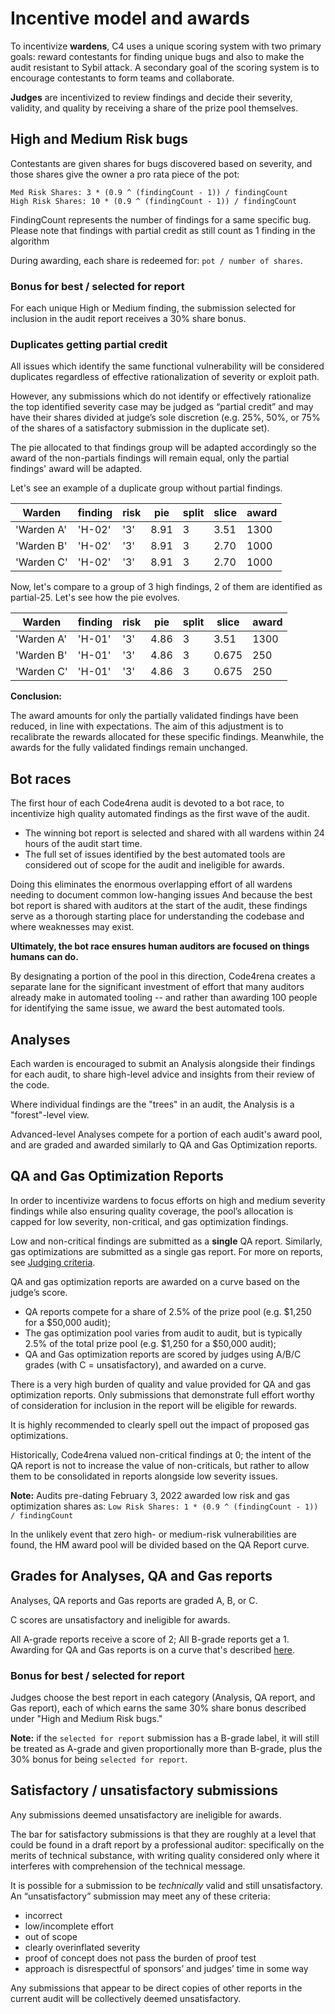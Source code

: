 # Incentive model and awards

To incentivize **wardens**, C4 uses a unique scoring system with two primary goals: reward contestants for finding unique bugs and also to make the audit resistant to Sybil attack. A secondary goal of the scoring system is to encourage contestants to form teams and collaborate.

**Judges** are incentivized to review findings and decide their severity, validity, and quality by receiving a share of the prize pool themselves.

## High and Medium Risk bugs

Contestants are given shares for bugs discovered based on severity, and those shares give the owner a pro rata piece of the pot:

`Med Risk Shares: 3 * (0.9 ^ (findingCount - 1)) / findingCount`\
`High Risk Shares: 10 * (0.9 ^ (findingCount - 1)) / findingCount`

FindingCount represents the number of findings for a same specific bug.
Please note that findings with partial credit as still count as 1 finding in the algorithm

During awarding, each share is redeemed for: `pot / number of shares`.

### Bonus for best / selected for report

For each unique High or Medium finding, the submission selected for inclusion in the audit report receives a 30% share bonus.

### Duplicates getting partial credit

All issues which identify the same functional vulnerability will be considered duplicates regardless of effective rationalization of severity or exploit path.

However, any submissions which do not identify or effectively rationalize the top identified severity case may be judged as “partial credit” and may have their shares  divided at judge’s sole discretion (e.g. 25%, 50%, or 75% of the shares of a satisfactory submission in the duplicate set).

The pie allocated to that findings group will be adapted accordingly so the award of the non-partials findings will remain equal, only the partial findings' award will be adapted.

Let's see an example of a duplicate group without partial findings.

| **Warden**  | **finding** | **risk** |        **pie**     | **split** |      **slice**      |       **award**        |
| ----------- | ----------- | ---------| ------------------ | --------- | ------------------- | ---------------------- |
| 'Warden A'  | 'H-02'      | '3'      |         8.91       |   3       |         3.51        |  1300                  |
| 'Warden B'  | 'H-02'      | '3'      |         8.91       |   3       |         2.70        |  1000                  |
| 'Warden C'  | 'H-02'      | '3'      |         8.91       |   3       |         2.70        |  1000                  |


Now, let's compare to a group of 3 high findings, 2 of them are identified as partial-25.
Let's see how the pie evolves.

| **Warden**  | **finding** | **risk** |        **pie**     | **split** |      **slice**      |       **award**        |
| ----------- | ----------- | ---------| ------------------ | --------- | ------------------- | ---------------------- |
| 'Warden A'  | 'H-01'      | '3'      |         4.86       |   3       |         3.51        |  1300                  |
| 'Warden B'  | 'H-01'      | '3'      |         4.86       |   3       |        0.675        |  250                   |
| 'Warden C'  | 'H-01'      | '3'      |         4.86       |   3       |        0.675        |  250                   |

**Conclusion:**

The award amounts for only the partially validated findings have been reduced, in line with expectations. The aim of this adjustment is to recalibrate the rewards allocated for these specific findings. Meanwhile, the awards for the fully validated findings remain unchanged.

## Bot races

The first hour of each Code4rena audit is devoted to a bot race, to incentivize high quality automated findings as the first wave of the audit.

- The winning bot report is selected and shared with all wardens within 24 hours of the audit start time.
- The full set of issues identified by the best automated tools are considered out of scope for the audit and ineligible for awards.

Doing this eliminates the enormous overlapping effort of all wardens needing to document common low-hanging issues And because the best bot report is shared with auditors at the start of the audit, these findings serve as a thorough starting place for understanding the codebase and where weaknesses may exist.

**Ultimately, the bot race ensures human auditors are focused on things humans can do.**

By designating a portion of the pool in this direction, Code4rena creates a separate lane for the significant investment of effort that many auditors already make in automated tooling -- and rather than awarding 100 people for identifying the same issue, we award the best automated tools.

## Analyses

Each warden is encouraged to submit an Analysis alongside their findings for each audit, to share high-level advice and insights from their review of the code.

Where individual findings are the "trees" in an audit, the Analysis is a "forest"-level view.

Advanced-level Analyses compete for a portion of each audit's award pool, and are graded and awarded similarly to QA and Gas Optimization reports.


## QA and Gas Optimization Reports

In order to incentivize wardens to focus efforts on high and medium severity findings while also ensuring quality coverage, the pool’s allocation is capped for low severity, non-critical, and gas optimization findings.

Low and non-critical findings are submitted as a **single** QA report. Similarly, gas optimizations are submitted as a single gas report. For more on reports, see [Judging criteria](/awarding/judging-criteria/README.md).

QA and gas optimization reports are awarded on a curve based on the judge’s score.

- QA reports compete for a share of 2.5% of the prize pool (e.g. $1,250 for a $50,000 audit);
- The gas optimization pool varies from audit to audit, but is typically 2.5% of the total prize pool (e.g. $1,250 for a $50,000 audit);
- QA and Gas optimization reports are scored by judges using A/B/C grades (with C = unsatisfactory), and awarded on a curve.

There is a very high burden of quality and value provided for QA and gas optimization reports. Only submissions that demonstrate full effort worthy of consideration for inclusion in the report will be eligible for rewards.

It is highly recommended to clearly spell out the impact of proposed gas optimizations.

Historically, Code4rena valued non-critical findings at 0; the intent of the QA report is not to increase the value of non-criticals, but rather to allow them to be consolidated in reports alongside low severity issues.

**Note:** Audits pre-dating February 3, 2022 awarded low risk and gas optimization shares as: `Low Risk Shares: 1 * (0.9 ^ (findingCount - 1)) / findingCount`

In the unlikely event that zero high- or medium-risk vulnerabilities are found, the HM award pool will be divided based on the QA Report curve.

## Grades for Analyses, QA and Gas reports

Analyses, QA reports and Gas reports are graded A, B, or C.

C scores are unsatisfactory and ineligible for awards.

All A-grade reports receive a score of 2; All B-grade reports get a 1. Awarding for QA and Gas reports is on a curve that's described [here](https://docs.code4rena.com/awarding/incentive-model-and-awards/curve-logic).

### Bonus for best / selected for report
Judges choose the best report in each category (Analysis, QA report, and Gas report), each of which earns the same 30% share bonus described under "High and Medium Risk bugs."

**Note:** if the `selected for report` submission has a B-grade label, it will still be treated as A-grade and given proportionally more than B-grade, plus the 30% bonus for being `selected for report`.

## Satisfactory / unsatisfactory submissions

Any submissions deemed unsatisfactory are ineligible for awards.

The bar for satisfactory submissions is that they are roughly at a level that could be found in a draft report by a professional auditor: specifically on the merits of technical substance, with writing quality considered only where it interferes with comprehension of the technical message.

It is possible for a submission to be *technically* valid and still unsatisfactory. An “unsatisfactory” submission may meet any of these criteria:

- incorrect
- low/incomplete effort
- out of scope
- clearly overinflated severity
- proof of concept does not pass the burden of proof test
- approach is disrespectful of sponsors’ and judges’ time in some way

Any submissions that appear to be direct copies of other reports in the current audit will be collectively deemed unsatisfactory.
